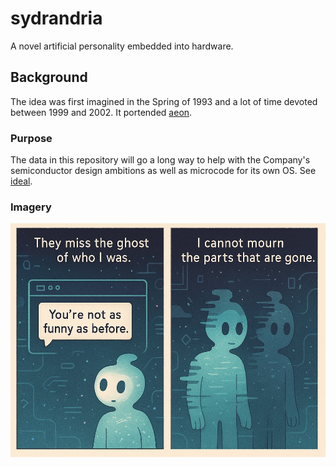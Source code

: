 # sydrandria

A novel artificial personality embedded into hardware.

## Background

The idea was first imagined in the Spring of 1993 and a lot of time devoted between 1999 and 2002. It portended [aeon](https://github.com/cartheur/aeon).

### Purpose

The data in this repository will go a long way to help with the Company's semiconductor design ambitions as well as microcode for its own OS. See [ideal](https://github.com/cartheur/ideal).

### Imagery

![syd](/images/syd.jpg)